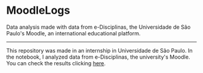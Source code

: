 # MoodleLogs
Data analysis made with data from e-Disciplinas, the Universidade de São Paulo's Moodle, an international educational platform.

<hr>
This repository was made in an internship in Universidade de São Paulo. In the notebook, I analyzed data from e-Disciplinas, the university's Moodle. You can check the results clicking <a href="https://github.com/leonardovaladao/MoodleLogs/blob/master/Logs_Analysis.ipynb">here</a>.
